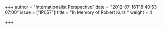 +++
author = "Internationalist Perspective"
date = "2012-07-16T18:40:53-07:00"
issue = ["IP057"]
title = "In Memory of Robert Kurz "
weight = 4

+++